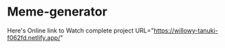 # Meme-generator
Here's Online link to Watch complete project
URL="https://willowy-tanuki-f062fd.netlify.app/"
